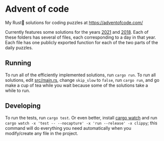 # Advent of code
My Rust🦀 solutions for coding puzzles at https://adventofcode.com/

Currently features some solutions for the years [2021](src/year_2021) and [2018](src/year_2018). Each of these folders has several of files, each corresponding to a day in that year. Each file has one publicly exported function for each of the two parts of the daily puzzles.

## Running

To run all of the efficiently implemented solutions, run `cargo run`. To run all solutions, edit [src/main.rs](src/main.rs), change `skip_slow` to `false`, run `cargo run`, and go make a cup of tea while you wait because some of the solutions take a while to run.

## Developing

To run the tests, run `cargo test`. Or even better, install [cargo watch](https://crates.io/crates/cargo-watch) and run `cargo watch -x 'test -- --nocapture' -x 'run --release' -x clippy`; this command will do everything you need automatically when you modify/create any file in the project.